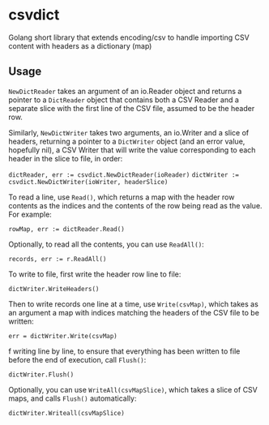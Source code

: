 # csvdict

Golang short library that extends encoding/csv to handle importing CSV content with headers as a dictionary (map)

## Usage

`NewDictReader` takes an argument of an io.Reader object and returns a pointer to a `DictReader` object that contains both a CSV Reader and a separate slice with the first line of the CSV file, assumed to be the header row.

Similarly, `NewDictWriter` takes two arguments, an io.Writer and a slice of headers, returning a pointer to a `DictWriter` object (and an error value, hopefully nil), a CSV Writer that will write the value corresponding to each header in the slice to file, in order:

`dictReader, err := csvdict.NewDictReader(ioReader)`
`dictWriter := csvdict.NewDictWriter(ioWriter, headerSlice)`

To read a line, use `Read()`, which returns a map with the header row contents as the indices and the contents of the row being read as the value. For example:

`rowMap, err := dictReader.Read()`

Optionally, to read all the contents, you can use `ReadAll()`:

`records, err := r.ReadAll()`

To write to file, first write the header row line to file:

`dictWriter.WriteHeaders()`

Then to write records one line at a time, use `Write(csvMap)`, which takes as an argument a map with indices matching the headers of the CSV file to be written:

`err = dictWriter.Write(csvMap)`

f writing line by line, to ensure that everything has been written to file before the end of execution, call `Flush()`:

`dictWriter.Flush()`

Optionally, you can use `WriteAll(csvMapSlice)`, which takes a slice of CSV maps, and calls `Flush()` automatically:

`dictWriter.Writeall(csvMapSlice)`